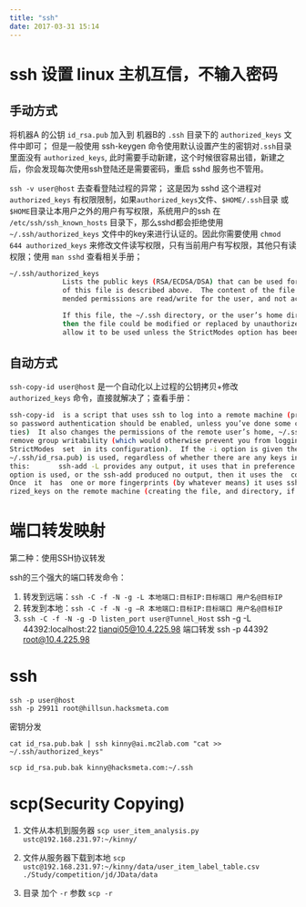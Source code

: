 ```yaml
---
title: "ssh"
date: 2017-03-31 15:14
---
```

# ssh 设置 linux 主机互信，不输入密码
## 手动方式
将机器A 的公钥 `id_rsa.pub` 加入到 机器B的 `.ssh` 目录下的 `authorized_keys` 文件中即可； 但是一般使用 ssh-keygen 命令使用默认设置产生的密钥对`.ssh`目录里面没有 `authorized_keys`, 此时需要手动新建，这个时候很容易出错，新建之后，你会发现每次使用ssh登陆还是需要密码，重启 sshd 服务也不管用。

`ssh -v user@host` 去查看登陆过程的异常；
这是因为 sshd 这个进程对 `authorized_keys` 有权限限制，如果`authorized_keys`文件、`$HOME/.ssh`目录 或 `$HOME`目录让本用户之外的用户有写权限，系统用户的ssh 在 `/etc/ssh/ssh_known_hosts` 目录下，那么sshd都会拒绝使用 `~/.ssh/authorized_keys` 文件中的key来进行认证的。因此你需要使用 `chmod 644 authorized_keys` 来修改文件读写权限，只有当前用户有写权限，其他只有读权限；使用 `man sshd` 查看相关手册；
```sh
~/.ssh/authorized_keys
             Lists the public keys (RSA/ECDSA/DSA) that can be used for logging in as this user.  The format
             of this file is described above.  The content of the file is not highly sensitive, but the recom-
             mended permissions are read/write for the user, and not accessible by others.

             If this file, the ~/.ssh directory, or the user’s home directory are writable by other users,
             then the file could be modified or replaced by unauthorized users.  In this case, sshd will not
             allow it to be used unless the StrictModes option has been set to “no”.
```
## 自动方式
`ssh-copy-id user@host` 是一个自动化以上过程的公钥拷贝+修改`authorized_keys` 命令，直接就解决了；查看手册：
```sh
ssh-copy-id  is a script that uses ssh to log into a remote machine (presumably using a login password,
so password authentication should be enabled, unless you’ve done some clever use  of  multiple  identi-
ties)  It also changes the permissions of the remote user’s home, ~/.ssh, and ~/.ssh/authorized_keys to
remove group writability (which would otherwise prevent you from logging in, if  the  remote  sshd  has
StrictModes  set  in its configuration).  If the -i option is given then the identity file (defaults to
~/.ssh/id_rsa.pub) is used, regardless of whether there are any keys in your ssh-agent.  Otherwise,  if
this:       ssh-add -L provides any output, it uses that in preference to the identity file.  If the -i
option is used, or the ssh-add produced no output, then it uses the  contents  of  the  identity  file.
Once  it  has  one or more fingerprints (by whatever means) it uses ssh to append them to ~/.ssh/autho-
rized_keys on the remote machine (creating the file, and directory, if necessary)
```

# 端口转发映射
第二种：使用SSH协议转发

ssh的三个强大的端口转发命令：

1. 转发到远端：`ssh -C -f -N -g -L 本地端口:目标IP:目标端口 用户名@目标IP`
2. 转发到本地：`ssh -C -f -N -g –R 本地端口:目标IP:目标端口 用户名@目标IP`
3. `ssh -C -f -N -g -D listen_port user@Tunnel_Host`
ssh -g -L 44392:localhost:22 tianqi05@10.4.225.98
端口转发 ssh -p 44392 root@10.4.225.98

# ssh
```
ssh -p user@host
ssh -p 29911 root@hillsun.hacksmeta.com
```
密钥分发
```
cat id_rsa.pub.bak | ssh kinny@ai.mc2lab.com "cat >>  ~/.ssh/authorized_keys"

scp id_rsa.pub.bak kinny@hacksmeta.com:~/.ssh
```

# scp(Security Copying)

1. 文件从本机到服务器
`scp user_item_analysis.py ustc@192.168.231.97:~/kinny/`

2. 文件从服务器下载到本地
`scp ustc@192.168.231.97:~/kinny/data/user_item_label_table.csv ./Study/competition/jd/JData/data`

3. 目录
加个 `-r` 参数 `scp -r` 